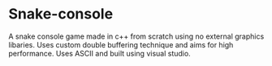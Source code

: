 # Snake-console
A snake console game made in c++ from scratch using no external graphics libaries.
Uses custom double buffering technique and aims for high performance.
Uses ASCII and built using visual studio.
